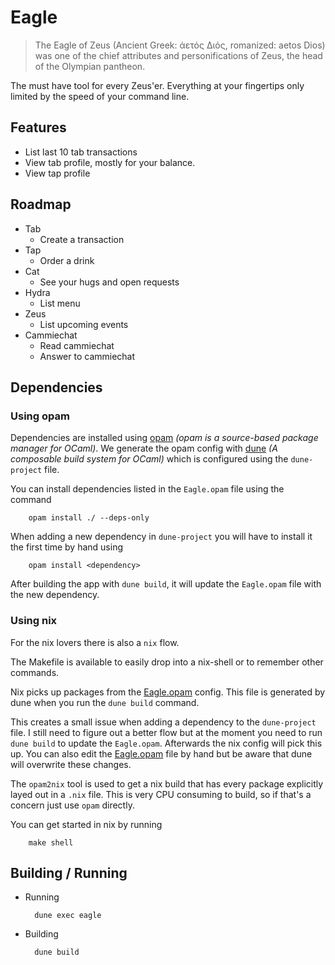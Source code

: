 # Eagle

> The Eagle of Zeus (Ancient Greek: ἀετός Διός, romanized: aetos Dios) was one of the chief attributes and personifications of Zeus, the head of the Olympian pantheon.

The must have tool for every Zeus'er. Everything at your fingertips only limited by the speed of your command line.

## Features
- List last 10 tab transactions
- View tab profile, mostly for your balance.
- View tap profile
## Roadmap

- Tab
  - Create a transaction
- Tap
  - Order a drink
- Cat
  - See your hugs and open requests
- Hydra
  - List menu
- Zeus
  - List upcoming events
- Cammiechat
  - Read cammiechat
  - Answer to cammiechat

## Dependencies

### Using opam

Dependencies are installed using [opam](https://opam.ocaml.org/) *(opam is a source-based package manager for OCaml)*. We generate the opam config with [dune](https://github.com/ocaml/dune) *(A composable build system for OCaml)* which is configured using the `dune-project` file.

You can install dependencies listed in the `Eagle.opam` file using the command

        opam install ./ --deps-only

When adding a new dependency in `dune-project` you will have to install it the first time by hand using

        opam install <dependency>

After building the app with `dune build`, it will update the `Eagle.opam` file with the new dependency.

### Using nix

For the nix lovers there is also a `nix` flow.

The Makefile is available to easily drop into a nix-shell or to remember other commands.

Nix picks up packages from the [Eagle.opam](Eagle.opam) config. This file is generated by dune when you run the `dune build` command. 

This creates a small issue when adding a dependency to the `dune-project` file. I still need to figure out a better flow but at the moment you need to run `dune build` to update the `Eagle.opam`. Afterwards the nix config will pick this up.
You can also edit the [Eagle.opam](Eagle.opam) file by hand but be aware that dune will overwrite these changes.

The `opam2nix` tool is used to get a nix build that has every package explicitly layed out in a `.nix` file. This is very CPU consuming to build, so if that's a concern just use `opam` directly.

You can get started in nix by running

        make shell

## Building / Running

- Running
        
        dune exec eagle
- Building
        
        dune build